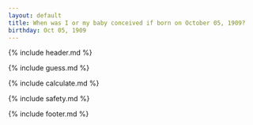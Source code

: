 ```yaml
---
layout: default
title: When was I or my baby conceived if born on October 05, 1909?
birthday: Oct 05, 1909
---
```


{% include header.md %}

{% include guess.md %}

{% include calculate.md %}

{% include safety.md %}

{% include footer.md %}



